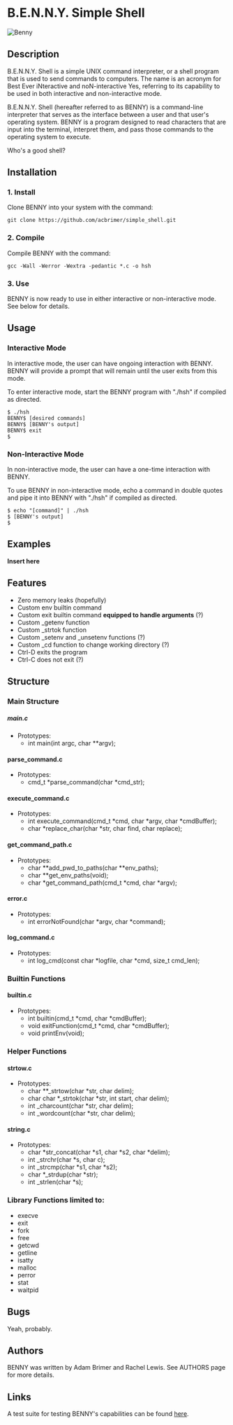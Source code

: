 # B.E.N.N.Y. Simple Shell

![](https://img.dog-learn.com/dog-breeds/cavalier-king-charles-spaniel/cavalier-king-charles-spaniel-sz14.jpg "Benny")

## Description

B.E.N.N.Y. Shell is a simple UNIX command interpreter, or a shell program that is used to send commands to computers. The name is an acronym for Best Ever iNteractive and noN-interactive Yes, referring to its capability to be used in both interactive and non-interactive mode.

B.E.N.N.Y. Shell (hereafter referred to as BENNY) is a command-line interpreter that serves as the interface between a user and that user's operating system. BENNY is a program designed to read characters that are input into the terminal, interpret them, and pass those commands to the operating system to execute.

Who's a good shell?

## Installation

### 1. Install

Clone BENNY into your system with the command:

```
git clone https://github.com/acbrimer/simple_shell.git
```

### 2. Compile

Compile BENNY with the command:

```
gcc -Wall -Werror -Wextra -pedantic *.c -o hsh
```

### 3. Use

BENNY is now ready to use in either interactive or non-interactive mode. See below for details.

## Usage

### Interactive Mode

In interactive mode, the user can have ongoing interaction with BENNY. BENNY will provide a prompt that will remain until the user exits from this mode.

To enter interactive mode, start the BENNY program with "./hsh" if compiled as directed.

```
$ ./hsh
BENNY$ [desired commands]
BENNY$ [BENNY's output]
BENNY$ exit
$
```

### Non-Interactive Mode

In non-interactive mode, the user can have a one-time interaction with BENNY.

To use BENNY in non-interactive mode, echo a command in double quotes and pipe it into BENNY with "./hsh" if compiled as directed.

```
$ echo "[command]" | ./hsh
$ [BENNY's output]
$
```

## Examples

__Insert here__

## Features

- Zero memory leaks (hopefully)
- Custom env builtin command
- Custom exit builtin command __equipped to handle arguments__ (?)
- Custom _getenv function
- Custom _strtok function
- Custom _setenv and _unsetenv functions (?)
- Custom _cd function to change working directory (?)
- Ctrl-D exits the program
- Ctrl-C does not exit (?)

## Structure

### Main Structure

##### main.c
- Prototypes:
  - int main(int argc, char **argv);
#### parse_command.c
- Prototypes:
  - cmd_t *parse_command(char *cmd_str);
#### execute_command.c
- Prototypes:
  - int execute_command(cmd_t *cmd, char *argv, char *cmdBuffer);
  - char *replace_char(char *str, char find, char replace);
#### get_command_path.c
- Prototypes:
  - char **add_pwd_to_paths(char **env_paths);
  - char **get_env_paths(void);
  - char *get_command_path(cmd_t *cmd, char *argv);
#### error.c
- Prototypes:
  - int errorNotFound(char *argv, char *command);
#### log_command.c
- Prototypes:
  - int log_cmd(const char *logfile, char *cmd, size_t cmd_len);


### Builtin Functions

#### builtin.c
- Prototypes:
  - int builtin(cmd_t *cmd, char *cmdBuffer);
  - void exitFunction(cmd_t *cmd, char *cmdBuffer);
  - void printEnv(void);

### Helper Functions

#### strtow.c
- Prototypes:
  - char **_strtow(char *str, char delim);
  - char char *_strtok(char *str, int start, char delim);
  - int _charcount(char *str, char delim);
  - int _wordcount(char *str, char delim);
#### string.c
- Prototypes:
  - char *str_concat(char *s1, char *s2, char *delim);
  - int _strchr(char *s, char c);
  - int _strcmp(char *s1, char *s2);
  - char *_strdup(char *str);
  - int _strlen(char *s);

### Library Functions limited to:

- execve
- exit
- fork
- free
- getcwd
- getline
- isatty
- malloc
- perror
- stat
- waitpid

## Bugs

Yeah, probably.

## Authors

BENNY was written by Adam Brimer and Rachel Lewis. See AUTHORS page for more details.

## Links

A test suite for testing BENNY's capabilities can be found [here](https://github.com/Christopher-Caswell/simple_shell_test_suite).
